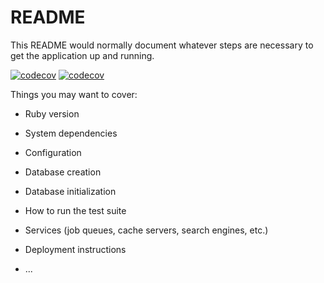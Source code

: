 # README

This README would normally document whatever steps are necessary to get the
application up and running.

[![codecov](https://codecov.io/gh/gabrielrubens/gothired/branch/main/graph/badge.svg?token=0P14WI4JZT)](https://codecov.io/gh/gabrielrubens/gothired)
[![codecov](https://codecov.io/gh/gabrielrubens/gothired/graph/badge.svg?token=0P14WI4JZT)](https://codecov.io/gh/gabrielrubens/gothired)


Things you may want to cover:

* Ruby version

* System dependencies

* Configuration

* Database creation

* Database initialization

* How to run the test suite

* Services (job queues, cache servers, search engines, etc.)

* Deployment instructions

* ...
